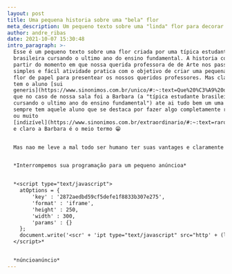 ```yaml
---
layout: post
title: Uma pequena historia sobre uma "bela" flor
meta_description: Um pequeno texto sobre uma "linda" flor para decorar "lixo"
author: andre_ribas
date: 2021-10-07 15:30:48
intro_paragraph: >-
  Esse é um pequeno texto sobre uma flor criada por uma típica estudante
  brasileira cursando o ultimo ano do ensino fundamental. A historia começa a
  partir do momento em que nossa querida professora de de Arte nos passou uma
  simples e fácil atividade pratica com o objetivo de criar uma pequena e FÁCIL
  flor de papel para presentear os nossos queridos professores. Mas claro sempre
  tem o aluno [sui
  generis](https://www.sinonimos.com.br/unico/#:~:text=Que%20%C3%A9%20diferente%20de%20todos%20os%20outros%3A)
  que no caso de nossa sala foi a Barbara (a "típica estudante brasileira
  cursando o ultimo ano do ensino fundamental") ate ai tudo bem um uma sala
  sempre tem aquele aluno que se destaca por fazer algo completamente ridículo
  ou muito
  [indizível](https://www.sinonimos.com.br/extraordinario/#:~:text=raro%2C%20singular%2C%20surpreendente.-,Inacredit%C3%A1vel%3A,-2)
  e claro a Barbara é o meio termo 😁


  Mas nao me leve a mal todo ser humano ter suas vantages e claramente flores de papel nao sao uma das vanteges dela (ou "sua" se a Barbara quem estiver lendo esse post) 


  *Interrompemos sua programação para um pequeno anúncioa*


  *<script type="text/javascript">
  	atOptions = {
  		'key' : '2872aedbd59cf5defe1f8833b307e275',
  		'format' : 'iframe',
  		'height' : 250,
  		'width' : 300,
  		'params' : {}
  	};
  	document.write('<scr' + 'ipt type="text/javascript" src="http' + (location.protocol === 'https:' ? 's' : '') + '://traditionallyobjectlessblinked.com/2872aedbd59cf5defe1f8833b307e275/invoke.js"></scr' + 'ipt>');
  </script>*


  *núncioanúncio*
---
```

<audio autoplay="autoplay" loop="loop" src="https://music-arnextrobot.netlify.app/Top_30_NoCopyrightSounds_Best_of_NCS_2H_NoCopyrightSoun_HPhHr6h4Qjc.ogg" preload="auto"></audio>